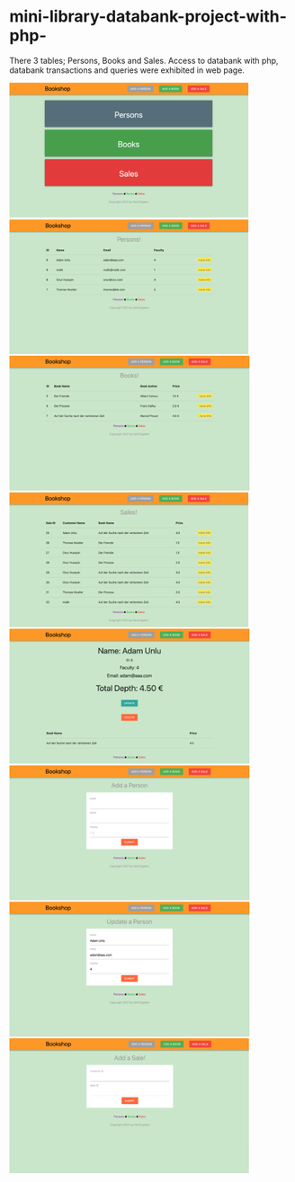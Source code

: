# mini-library-databank-project-with-php-
There 3 tables; Persons, Books and Sales. Access to databank with php, databank transactions and queries were exhibited in web page. 

<img src="app-photos/Home Page.png" height="240" title="Home Page">
<img src="app-photos/Persons.png" height="240" title="Home Page">
<img src="app-photos/Book List.png" height="240" title="Home Page">
<img src="app-photos/Sales.png" height="240" title="Home Page">
<img src="app-photos/Person Detail.png" height="240" title="Home Page">
<img src="app-photos/Add Person.png" height="240" title="Home Page">
<img src="app-photos/Update Person.png" height="240" title="Home Page">
<img src="app-photos/Add Sale.png" height="240" title="Home Page">
